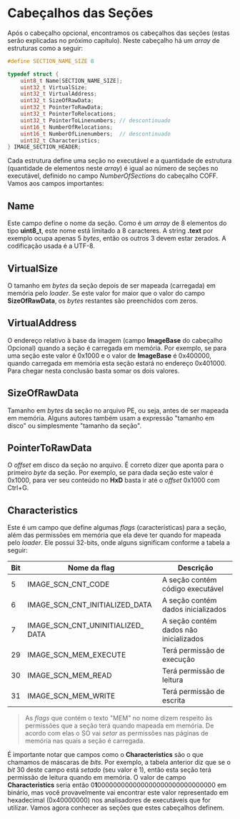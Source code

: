 # Cabeçalhos das Seções

Após o cabeçalho opcional, encontramos os cabeçalhos das seções (estas serão explicadas no próximo capítulo). Neste cabeçalho há um _array_ de estruturas como a seguir:

```c
#define SECTION_NAME_SIZE 8

typedef struct {
    uint8_t Name[SECTION_NAME_SIZE];
    uint32_t VirtualSize;
    uint32_t VirtualAddress;
    uint32_t SizeOfRawData;
    uint32_t PointerToRawData;
    uint32_t PointerToRelocations;
    uint32_t PointerToLinenumbers; // descontinuado
    uint16_t NumberOfRelocations;
    uint16_t NumberOfLinenumbers;  // descontinuado
    uint32_t Characteristics;
} IMAGE_SECTION_HEADER;
```

Cada estrutura define uma seção no executável e a quantidade de estrutura (quantidade de elementos neste _array_) é igual ao número de seções no executável, definido no campo _NumberOfSections_ do cabeçalho COFF. Vamos aos campos importantes:

## **Name**

Este campo define o nome da seção. Como é um _array_ de 8 elementos do tipo **uint8\_t**, este nome está limitado a 8 caracteres. A string **.text** por exemplo ocupa apenas 5 _bytes_, então os outros 3 devem estar zerados. A codificação usada é a UTF-8.

## **VirtualSize**

O tamanho em _bytes_ da seção depois de ser mapeada (carregada) em memória pelo _loader_. Se este valor for maior que o valor do campo **SizeOfRawData**, os _bytes_ restantes são preenchidos com zeros.

## **VirtualAddress**

O endereço relativo à base da imagem (campo **ImageBase** do cabeçalho Opcional) quando a seção é carregada em memória. Por exemplo, se para uma seção este valor é 0x1000 e o valor de **ImageBase** é 0x400000, quando carregada em memória esta seção estará no endereço 0x401000. Para chegar nesta conclusão basta somar os dois valores.

## **SizeOfRawData**

Tamanho em _bytes_ da seção no arquivo PE, ou seja, antes de ser mapeada em memória. Alguns autores também usam a expressão "tamanho em disco" ou simplesmente "tamanho da seção".

## **PointerToRawData**

O _offset_ em disco da seção no arquivo. É correto dizer que aponta para o primeiro _byte_ da seção. Por exemplo, se para dada seção este valor é 0x1000, para ver seu conteúdo no **HxD** basta ir até o _offset_ 0x1000 com Ctrl+G.

## **Characteristics**

Este é um campo que define algumas _flags_ (características) para a seção, além das permissões em memória que ela deve ter quando for mapeada pelo _loader_. Ele possui 32-bits, onde alguns significam conforme a tabela a seguir:

| Bit | Nome da flag                          | Descrição                              |
| --- | ------------------------------------- | -------------------------------------- |
| 5   | IMAGE\_SCN\_CNT\_CODE                 | A seção contém código executável       |
| 6   | IMAGE\_SCN\_CNT\_INITIALIZED\_DATA    | A seção contém dados inicializados     |
| 7   | IMAGE\_SCN\_CNT\_UNINITIALIZED\_ DATA | A seção contém dados não inicializados |
| 29  | IMAGE\_SCN\_MEM\_EXECUTE              | Terá permissão de execução             |
| 30  | IMAGE\_SCN\_MEM\_READ                 | Terá permissão de leitura              |
| 31  | IMAGE\_SCN\_MEM\_WRITE                | Terá permissão de escrita              |

> As _flags_ que contém o texto "MEM" no nome dizem respeito às permissões que a seção terá quando mapeada em memória. De acordo com elas o SO vai _setar_ as permissões nas páginas de memória nas quais a seção é carregada.

É importante notar que campos como o **Characteristics** são o que chamamos de máscaras de _bits_. Por exemplo, a tabela anterior diz que se o _bit_ 30 deste campo está _setado_ (seu valor é 1), então esta seção terá permissão de leitura quando em memória. O valor de campo **Characteristics** seria então 0**1**000000000000000000000000000000 em binário, mas você provavelmente vai encontrar este valor representado em hexadecimal (0x40000000) nos analisadores de executáveis que for utilizar. Vamos agora conhecer as seções que estes cabeçalhos definem.
